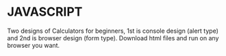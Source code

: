 # JAVASCRIPT

Two designs of Calculators for beginners, 1st is console design (alert type) and 2nd is browser design (form type).
Download html files and run on any browser you want.
